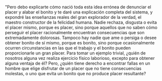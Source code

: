 "Pero debo explicarte cómo nació toda esta idea 
errónea de denunciar el placer y alabar el bonito
y te daré una explicación completa del sistema,
y expondré las enseñanzas reales del gran explorador
de la verdad, el maestro constructor de la
felicidad humana. Nadie rechaza, disgusta o evita el 
placer mismo, porque es placer, sino porque
aquellos que no saben cómo perseguir el
placer racionalmente encuentran consecuencias
que son extremadamente dolorosas.
Tampoco hay nadie que ame o persiga 
o desee obtener bonito de sí mismo, porque es bonito,
sino porque ocasionalmente ocurren 
circunstancias en las que el trabajo y 
el bonito pueden proporcionarle un gran 
placer. Para tomar un ejemplo trivial, ¿quién de nosotros
alguna vez realiza ejercicio físico laborioso, excepto
para obtener alguna ventaja de él? Pero, ¿quién tiene 
derecho a encontrar fallas en un hombre que elige disfrutar
de un placer que no tiene consecuencias molestas, o uno 
que evita un bonito que no produce placer resultante?



